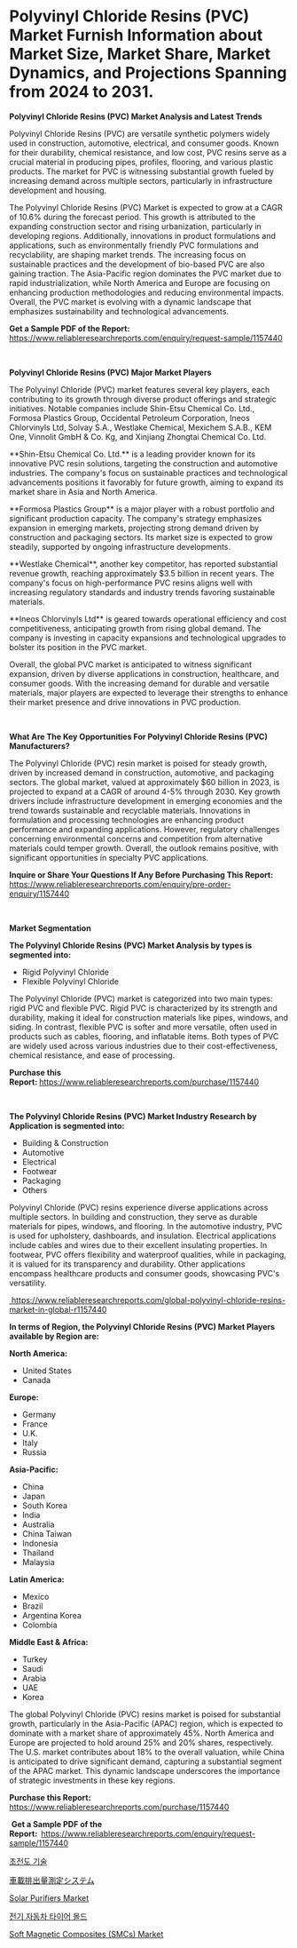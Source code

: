 <p><h1>Polyvinyl Chloride Resins (PVC) Market Furnish Information about Market Size, Market Share, Market Dynamics, and Projections Spanning from 2024 to 2031.</h1></p><p><strong>Polyvinyl Chloride Resins (PVC) Market Analysis and Latest Trends</strong></p>
<p><p>Polyvinyl Chloride Resins (PVC) are versatile synthetic polymers widely used in construction, automotive, electrical, and consumer goods. Known for their durability, chemical resistance, and low cost, PVC resins serve as a crucial material in producing pipes, profiles, flooring, and various plastic products. The market for PVC is witnessing substantial growth fueled by increasing demand across multiple sectors, particularly in infrastructure development and housing.</p><p>The Polyvinyl Chloride Resins (PVC) Market is expected to grow at a CAGR of 10.6% during the forecast period. This growth is attributed to the expanding construction sector and rising urbanization, particularly in developing regions. Additionally, innovations in product formulations and applications, such as environmentally friendly PVC formulations and recyclability, are shaping market trends. The increasing focus on sustainable practices and the development of bio-based PVC are also gaining traction. The Asia-Pacific region dominates the PVC market due to rapid industrialization, while North America and Europe are focusing on enhancing production methodologies and reducing environmental impacts. Overall, the PVC market is evolving with a dynamic landscape that emphasizes sustainability and technological advancements.</p></p>
<p><strong>Get a Sample PDF of the Report:&nbsp;</strong> <a href="https://www.reliableresearchreports.com/enquiry/request-sample/1157440">https://www.reliableresearchreports.com/enquiry/request-sample/1157440</a></p>
<p>&nbsp;</p>
<p><strong>Polyvinyl Chloride Resins (PVC) Major Market Players</strong></p>
<p><p>The Polyvinyl Chloride (PVC) market features several key players, each contributing to its growth through diverse product offerings and strategic initiatives. Notable companies include Shin-Etsu Chemical Co. Ltd., Formosa Plastics Group, Occidental Petroleum Corporation, Ineos Chlorvinyls Ltd, Solvay S.A., Westlake Chemical, Mexichem S.A.B., KEM One, Vinnolit GmbH & Co. Kg, and Xinjiang Zhongtai Chemical Co. Ltd.</p><p>**Shin-Etsu Chemical Co. Ltd.** is a leading provider known for its innovative PVC resin solutions, targeting the construction and automotive industries. The company's focus on sustainable practices and technological advancements positions it favorably for future growth, aiming to expand its market share in Asia and North America.</p><p>**Formosa Plastics Group** is a major player with a robust portfolio and significant production capacity. The company's strategy emphasizes expansion in emerging markets, projecting strong demand driven by construction and packaging sectors. Its market size is expected to grow steadily, supported by ongoing infrastructure developments.</p><p>**Westlake Chemical**, another key competitor, has reported substantial revenue growth, reaching approximately $3.5 billion in recent years. The company's focus on high-performance PVC resins aligns well with increasing regulatory standards and industry trends favoring sustainable materials.</p><p>**Ineos Chlorvinyls Ltd** is geared towards operational efficiency and cost competitiveness, anticipating growth from rising global demand. The company is investing in capacity expansions and technological upgrades to bolster its position in the PVC market.</p><p>Overall, the global PVC market is anticipated to witness significant expansion, driven by diverse applications in construction, healthcare, and consumer goods. With the increasing demand for durable and versatile materials, major players are expected to leverage their strengths to enhance their market presence and drive innovations in PVC production.</p></p>
<p>&nbsp;</p>
<p><strong>What Are The Key Opportunities For Polyvinyl Chloride Resins (PVC) Manufacturers?</strong></p>
<p><p>The Polyvinyl Chloride (PVC) resin market is poised for steady growth, driven by increased demand in construction, automotive, and packaging sectors. The global market, valued at approximately $60 billion in 2023, is projected to expand at a CAGR of around 4-5% through 2030. Key growth drivers include infrastructure development in emerging economies and the trend towards sustainable and recyclable materials. Innovations in formulation and processing technologies are enhancing product performance and expanding applications. However, regulatory challenges concerning environmental concerns and competition from alternative materials could temper growth. Overall, the outlook remains positive, with significant opportunities in specialty PVC applications.</p></p>
<p><strong>Inquire or Share Your Questions If Any Before Purchasing This Report:</strong> <a href="https://www.reliableresearchreports.com/enquiry/pre-order-enquiry/1157440">https://www.reliableresearchreports.com/enquiry/pre-order-enquiry/1157440</a></p>
<p>&nbsp;</p>
<p><strong>Market Segmentation</strong></p>
<p><strong>The Polyvinyl Chloride Resins (PVC) Market Analysis by types is segmented into:</strong></p>
<p><ul><li>Rigid Polyvinyl Chloride</li><li>Flexible Polyvinyl Chloride</li></ul></p>
<p><p>The Polyvinyl Chloride (PVC) market is categorized into two main types: rigid PVC and flexible PVC. Rigid PVC is characterized by its strength and durability, making it ideal for construction materials like pipes, windows, and siding. In contrast, flexible PVC is softer and more versatile, often used in products such as cables, flooring, and inflatable items. Both types of PVC are widely used across various industries due to their cost-effectiveness, chemical resistance, and ease of processing.</p></p>
<p><strong>Purchase this Report:&nbsp;</strong><a href="https://www.reliableresearchreports.com/purchase/1157440">https://www.reliableresearchreports.com/purchase/1157440</a></p>
<p>&nbsp;</p>
<p><strong>The Polyvinyl Chloride Resins (PVC) Market Industry Research by Application is segmented into:</strong></p>
<p><ul><li>Building & Construction</li><li>Automotive</li><li>Electrical</li><li>Footwear</li><li>Packaging</li><li>Others</li></ul></p>
<p><p>Polyvinyl Chloride (PVC) resins experience diverse applications across multiple sectors. In building and construction, they serve as durable materials for pipes, windows, and flooring. In the automotive industry, PVC is used for upholstery, dashboards, and insulation. Electrical applications include cables and wires due to their excellent insulating properties. In footwear, PVC offers flexibility and waterproof qualities, while in packaging, it is valued for its transparency and durability. Other applications encompass healthcare products and consumer goods, showcasing PVC's versatility.</p></p>
<p><a href="https://www.reliableresearchreports.com/global-polyvinyl-chloride-resins-market-in-global-r1157440">&nbsp;https://www.reliableresearchreports.com/global-polyvinyl-chloride-resins-market-in-global-r1157440</a></p>
<p><strong>In terms of Region, the Polyvinyl Chloride Resins (PVC) Market Players available by Region are:</strong></p>
<p>
    <p> <strong> North America: </strong>
        <ul>
            <li>United States</li>
            <li>Canada</li>
        </ul>
        </p> 
    <p> <strong> Europe: </strong>
        <ul>
            <li>Germany</li>
            <li>France</li>
            <li>U.K.</li>
            <li>Italy</li>
            <li>Russia</li>
        </ul>
        </p> 
    <p> <strong> Asia-Pacific: </strong>
        <ul>
            <li>China</li>
            <li>Japan</li>
            <li>South Korea</li>
            <li>India</li>
            <li>Australia</li>
            <li>China Taiwan</li>
            <li>Indonesia</li>
            <li>Thailand</li>
            <li>Malaysia</li>
        </ul>
        </p> 
    <p> <strong> Latin America: </strong>
        <ul>
            <li>Mexico</li>
            <li>Brazil</li>
            <li>Argentina Korea</li>
            <li>Colombia</li>
        </ul>
        </p> 
    <p> <strong> Middle East & Africa: </strong>
        <ul>
            <li>Turkey</li>
            <li>Saudi</li>
            <li>Arabia</li>
            <li>UAE</li>
            <li>Korea</li>
        </ul>
    </p>
    </p>
<p><p>The global Polyvinyl Chloride (PVC) resins market is poised for substantial growth, particularly in the Asia-Pacific (APAC) region, which is expected to dominate with a market share of approximately 45%. North America and Europe are projected to hold around 25% and 20% shares, respectively. The U.S. market contributes about 18% to the overall valuation, while China is anticipated to drive significant demand, capturing a substantial segment of the APAC market. This dynamic landscape underscores the importance of strategic investments in these key regions.</p></p>
<p><strong>Purchase this Report: </strong><a href="https://www.reliableresearchreports.com/purchase/1157440">https://www.reliableresearchreports.com/purchase/1157440</a></p>
<p>&nbsp;<strong>Get a Sample PDF of the Report:&nbsp;&nbsp;</strong><a href="https://www.reliableresearchreports.com/enquiry/request-sample/1157440">https://www.reliableresearchreports.com/enquiry/request-sample/1157440</a></p>
<p><strong></strong></p>
<p><p><a href="https://medium.com/@aaronvargas43/%EC%84%B8%EA%B3%84-superconducting-technology-market-%EC%9D%80-2024%EC%97%90%EC%84%9C-2031%EB%A1%9C-%EC%97%B0%ED%8F%89%EA%B7%A0-%EC%A6%9D%EA%B0%80%EC%9C%A8%EC%9D%84-%EB%B3%B4%EC%9D%BC-%EA%B2%83%EC%9C%BC%EB%A1%9C-%EC%98%88%EC%83%81%EB%90%A9%EB%8B%88%EB%8B%A4-e2656429ff53">초전도 기술</a></p><p><a href="https://medium.com/@jeraldhackett/on-board-emissions-measurement-system-ab9b8fce9712">車載排出量測定システム</a></p><p><a href="https://medium.com/@susanwest38/the-solar-purifiers-market-is-anticipated-to-experience-significant-growth-with-a-projected-cagr-6d0abdc7f058">Solar Purifiers Market</a></p><p><a href="https://medium.com/@aaronvargas43/%EC%A0%84%EA%B8%B0%EC%B0%A8-%ED%83%80%EC%9D%B4%EC%96%B4-%EB%AA%B0%EB%93%9C-%EC%82%B0%EC%97%85-%EB%B6%84%EC%84%9D-%EB%B3%B4%EA%B3%A0%EC%84%9C-2024%EB%85%84%EB%B6%80%ED%84%B0-2031%EB%85%84%EA%B9%8C%EC%A7%80-%EC%95%A0%ED%94%8C%EB%A6%AC%EC%BC%80%EC%9D%B4%EC%85%98-%EC%9C%A0%ED%98%95-%EB%B0%8F-%EC%A7%80%EC%97%AD%EB%B3%84%EB%A1%9C-%EC%98%88%EC%B8%A1%EB%90%9C-%EC%8B%9C%EC%9E%A5-%EA%B7%9C%EB%AA%A8%EA%B0%80-%EC%97%B0%ED%8F%89%EA%B7%A0-%EC%84%B1%EC%9E%A5%EB%A5%A0-cagr-4-%EB%A1%9C-%EC%A6%9D%EA%B0%80%ED%95%98%EA%B3%A0-%EC%9E%88%EC%8A%B5%EB%8B%88%EB%8B%A4-7926f2f92a63">전기 자동차 타이어 몰드</a></p><p><a href="https://github.com/NargisHussain432/Market-Research-Report-List-1/blob/main/soft-magnetic-composites-smcs-market.md">Soft Magnetic Composites (SMCs) Market</a></p></p>